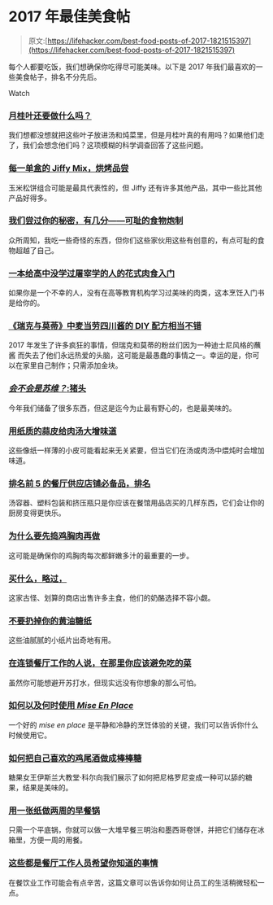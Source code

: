 # 2017 年最佳美食帖

> 原文:[https://lifehacker.com/best-food-posts-of-2017-1821515397](https://lifehacker.com/best-food-posts-of-2017-1821515397)

每个人都要吃饭，我们想确保你吃得尽可能美味。以下是 2017 年我们最喜欢的一些美食帖子，排名不分先后。

Watch

### [**月桂叶还要做什么吗？**](https://skillet.lifehacker.com/do-bay-leaves-even-do-anything-1793275685#_ga=2.127085645.1303072571.1513622069-1667049540.1510952795)

我们想都没想就把这些叶子放进汤和炖菜里，但是月桂叶真的有用吗？如果他们走了，我们会想念他们吗？这项模糊的科学调查回答了这些问题。

### [**每一单盒的 Jiffy Mix，烘烤品尝**](https://skillet.lifehacker.com/every-little-box-of-jiffy-mix-baked-and-tasted-1794465191)

玉米松饼组合可能是最具代表性的，但 Jiffy 还有许多其他产品，其中一些比其他产品好得多。

### [**我们尝过你的秘密，有几分——可耻的食物炮制**](https://skillet.lifehacker.com/we-tried-your-secret-somewhat-shameful-food-concotions-1794643812)

众所周知，我吃一些奇怪的东西，但你们这些家伙用这些有创意的，有点可耻的食物超越了自己。

### [**一本给高中没学过屠宰学的人的花式肉食入门**](https://skillet.lifehacker.com/a-fancy-meat-primer-for-those-who-didnt-study-charcuter-1796828816#_ga=2.223365339.1303072571.1513622069-1667049540.1510952795)

如果你是一个不幸的人，没有在高等教育机构学习过美味的肉类，这本烹饪入门书是给你的。

### [**《瑞克与莫蒂》中麦当劳四川酱的 DIY 配方相当不错**](https://skillet.lifehacker.com/this-diy-recipe-for-that-mcdonalds-szechuan-sauce-from-1797407452)

2017 年发生了许多疯狂的事情，但瑞克和莫蒂的粉丝们因为一种迪士尼风格的蘸酱 而失去了他们永远热爱的头脑，这可能是最愚蠢的事情之一。幸运的是，你可以在家里自己制作；只需添加金块。

### [***会不会是苏维？*:猪头**](https://skillet.lifehacker.com/will-it-sous-vide-the-head-of-a-pig-1797683697)

今年我们储备了很多东西，但这是迄今为止最有野心的，也是最美味的。

### [**用纸质的蒜皮给肉汤大增味道**](https://skillet.lifehacker.com/use-papery-garlic-skins-to-give-broth-big-flavor-1797726954#_ga=2.164646015.1303072571.1513622069-1667049540.1510952795)

这些像纸一样薄的小皮可能看起来无关紧要，但当它们在汤或肉汤中煨炖时会增加味道。

### [**排名前 5 的餐厅供应店铺必备品，排名**](https://skillet.lifehacker.com/the-top-5-restaurant-supply-store-essentials-ranked-1797727937#_ga=2.198722927.1303072571.1513622069-1667049540.1510952795)

汤容器、塑料包装和挤压瓶只是你应该在餐馆用品店买的几样东西，它们会让你的厨房变得更快乐。

### [**为什么要先捣鸡胸肉再做**](https://skillet.lifehacker.com/why-you-should-pound-chicken-breasts-before-cooking-the-1797903121)

这可能是确保你的鸡胸肉每次都鲜嫩多汁的最重要的一步。

### [**买什么，略过，**](https://skillet.lifehacker.com/what-to-buy-and-skip-at-aldi-1798664491#_ga=2.131269967.1303072571.1513622069-1667049540.1510952795)

这家古怪、划算的商店出售许多主食，他们的奶酪选择不容小觑。

### [**不要扔掉你的黄油糖纸**](https://skillet.lifehacker.com/dont-throw-away-your-butter-wrappers-1818809153)

这些油腻腻的小纸片出奇地有用。

### [**在连锁餐厅工作的人说，在那里你应该避免吃的菜**](https://lifehacker.com/the-dishes-you-should-avoid-at-chain-restaurants-accor-1819143103#_ga=2.164055551.1303072571.1513622069-1667049540.1510952795)

虽然你可能想避开苏打水，但现实远没有你想象的那么可怕。

### [**如何以及何时使用 *Mise En Place***](https://skillet.lifehacker.com/how-and-when-to-use-mise-en-place-1819188676)

一个好的 *mise en place* 是平静和冷静的烹饪体验的关键，我们可以告诉你什么时候使用它。

### [**如何把自己喜欢的鸡尾酒做成棒棒糖**](https://skillet.lifehacker.com/how-to-make-your-favorite-cocktail-into-a-lollipop-1819376883)

糖果女王伊斯兰大教堂·科尔向我们展示了如何把尼格罗尼变成一种可以舔的糖果，结果是美味的。

### [**用一张纸做两周的早餐锅**](https://skillet.lifehacker.com/make-two-weeks-worth-of-breakfasts-with-one-sheet-pan-1819690171#_ga=2.77376149.1644123774.1513951930-1153831064.1487619421)

只需一个平底锅，你就可以做一大堆早餐三明治和墨西哥卷饼，并把它们储存在冰箱里，方便一周的用餐。

### [**这些都是餐厅工作人员希望你知道的事情**](https://lifehacker.com/these-are-the-things-restaurant-workers-wish-you-knew-1820216518)

在餐饮业工作可能会有点辛苦，这篇文章可以告诉你如何让员工的生活稍微轻松一点。